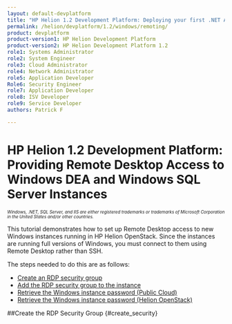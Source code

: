 ```yaml
---
layout: default-devplatform
title: "HP Helion 1.2 Development Platform: Deploying your first .NET Application"
permalink: /helion/devplatform/1.2/windows/remoting/
product: devplatform
product-version1: HP Helion Development Platform
product-version2: HP Helion Development Platform 1.2
role1: Systems Administrator 
role2: System Engineer
role3: Cloud Administrator
role4: Network Administrator
role5: Application Developer
Role6: Security Engineer
role7: Application Developer 
role8: ISV Developer
role9: Service Developer
authors: Patrick F

---
```

<!--PUBLISHED-->

# HP Helion 1.2 Development Platform: Providing Remote Desktop Access to Windows DEA and Windows SQL Server Instances 

<span style="font-size:70%">*Windows, .NET, SQL Server, and IIS are either registered trademarks or trademarks of Microsoft Corporation in the United States and/or other countries.*</span>

This tutorial demonstrates how to set up Remote Desktop access to new Windows instances running in HP Helion OpenStack. Since the instances are running full versions of Windows, you must connect to them using Remote Desktop rather than SSH.

The steps needed to do this are as follows:

* [Create an RDP security group](#create_security)
* [Add the RDP security group to the instance](#add_security)
* [Retrieve the Windows instance password (Public Cloud)](#get_pw_cloud)</a>
* [Retrieve the Windows instance password (Helion OpenStack)](#get_pw_hos)

##Create the RDP Security Group {#create_security}







